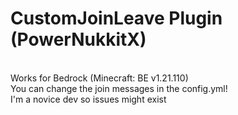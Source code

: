 # CustomJoinLeave Plugin (PowerNukkitX)
<br>
Works for Bedrock (Minecraft: BE v1.21.110)
<br>
You can change the join messages in the config.yml!
<br>
I'm a novice dev so issues might exist
